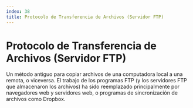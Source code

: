 ```yaml
---
index: 38
title: Protocolo de Transferencia de Archivos (Servidor FTP)
---
```

# Protocolo de Transferencia de Archivos (Servidor FTP) 

Un método antiguo para copiar archivos de una computadora local a una remota, o viceversa. El trabajo de los programas FTP (y los servidores FTP que almacenaron los archivos) ha sido reemplazado principalmente por navegadores web y servidores web, o programas de sincronización de archivos como Dropbox.